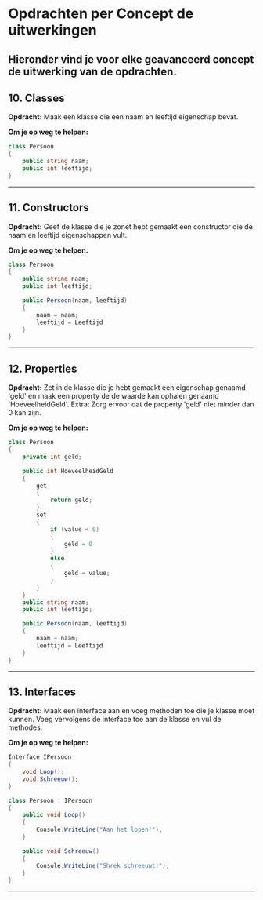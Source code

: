 # Opdrachten per Concept de uitwerkingen

Hieronder vind je voor elke geavanceerd concept de uitwerking van de opdrachten. 
---

## 10. Classes

**Opdracht:**
Maak een klasse die een naam en leeftijd eigenschap bevat.

**Om je op weg te helpen:**

```csharp
class Persoon 
{
    public string naam;
    public int leeftijd;
}
```
---

## 11. Constructors

**Opdracht:**
Geef de klasse die je zonet hebt gemaakt een constructor die de naam en leeftijd eigenschappen vult.

**Om je op weg te helpen:**
```csharp
class Persoon 
{
    public string naam;
    public int leeftijd;

    public Persoon(naam, leeftijd)
    {
        naam = naam;
        leeftijd = Leeftijd
    }
}
```

---

## 12. Properties

**Opdracht:**
Zet in de klasse die je hebt gemaakt een eigenschap genaamd 'geld' en maak een property de de waarde kan ophalen genaamd 'HoeveelheidGeld'. 
Extra: Zorg ervoor dat de property 'geld' niet minder dan 0 kan zijn.

**Om je op weg te helpen:**
```csharp
class Persoon 
{
    private int geld;

    public int HoeveelheidGeld 
    {
        get 
        {
            return geld;
        }
        set
        {
            if (value < 0)
            {
                geld = 0
            }
            else 
            {
                geld = value;
            }
        }
    }
    public string naam;
    public int leeftijd;

    public Persoon(naam, leeftijd)
    {
        naam = naam;
        leeftijd = Leeftijd
    }
}
```
---

## 13. Interfaces

**Opdracht:**
Maak een interface aan en voeg methoden toe die je klasse moet kunnen. Voeg vervolgens de interface toe aan de klasse en vul de methodes.

**Om je op weg te helpen:**
```csharp
Interface IPersoon 
{
    void Loop();
    void Schreeuw();
}

class Persoon : IPersoon
{        
    public void Loop()
    {
        Console.WriteLine("Aan het lopen!");
    }

    public void Schreeuw()
    {
        Console.WriteLine("Shrek schreeuwt!");
    }
}
```
---